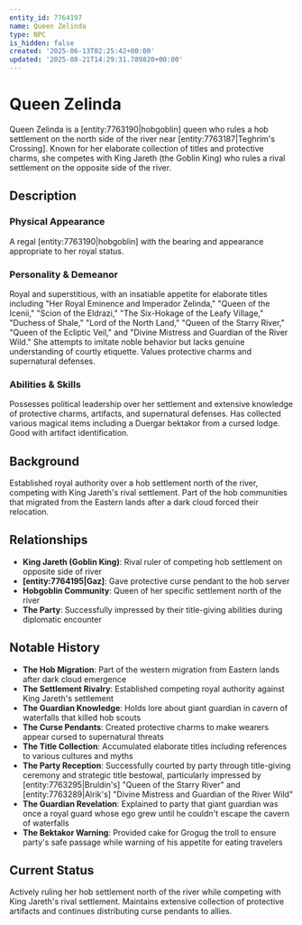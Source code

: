 ```yaml
---
entity_id: 7764197
name: Queen Zelinda
type: NPC
is_hidden: false
created: '2025-06-13T02:25:42+00:00'
updated: '2025-08-21T14:29:31.789820+00:00'
---
```

# Queen Zelinda

Queen Zelinda is a [entity:7763190|hobgoblin] queen who rules a hob settlement on the north side of the river near [entity:7763187|Teghrim's Crossing]. Known for her elaborate collection of titles and protective charms, she competes with King Jareth (the Goblin King) who rules a rival settlement on the opposite side of the river.

## Description

### Physical Appearance

A regal [entity:7763190|hobgoblin] with the bearing and appearance appropriate to her royal status.

### Personality & Demeanor

Royal and superstitious, with an insatiable appetite for elaborate titles including "Her Royal Eminence and Imperador Zelinda," "Queen of the Icenii," "Scion of the Eldrazi," "The Six-Hokage of the Leafy Village," "Duchess of Shale," "Lord of the North Land," "Queen of the Starry River," "Queen of the Ecliptic Veil," and "Divine Mistress and Guardian of the River Wild." She attempts to imitate noble behavior but lacks genuine understanding of courtly etiquette. Values protective charms and supernatural defenses.

### Abilities & Skills

Possesses political leadership over her settlement and extensive knowledge of protective charms, artifacts, and supernatural defenses. Has collected various magical items including a Duergar bektakor from a cursed lodge. Good with artifact identification.

## Background

Established royal authority over a hob settlement north of the river, competing with King Jareth's rival settlement. Part of the hob communities that migrated from the Eastern lands after a dark cloud forced their relocation.

## Relationships

- **King Jareth (Goblin King)**: Rival ruler of competing hob settlement on opposite side of river
- **[entity:7764195|Gaz]**: Gave protective curse pendant to the hob server
- **Hobgoblin Community**: Queen of her specific settlement north of the river
- **The Party**: Successfully impressed by their title-giving abilities during diplomatic encounter

## Notable History

- **The Hob Migration**: Part of the western migration from Eastern lands after dark cloud emergence
- **The Settlement Rivalry**: Established competing royal authority against King Jareth's settlement
- **The Guardian Knowledge**: Holds lore about giant guardian in cavern of waterfalls that killed hob scouts
- **The Curse Pendants**: Created protective charms to make wearers appear cursed to supernatural threats
- **The Title Collection**: Accumulated elaborate titles including references to various cultures and myths
- **The Party Reception**: Successfully courted by party through title-giving ceremony and strategic title bestowal, particularly impressed by [entity:7763295|Bruldin's] "Queen of the Starry River" and [entity:7763289|Alrik's] "Divine Mistress and Guardian of the River Wild"
- **The Guardian Revelation**: Explained to party that giant guardian was once a royal guard whose ego grew until he couldn't escape the cavern of waterfalls
- **The Bektakor Warning**: Provided cake for Grogug the troll to ensure party's safe passage while warning of his appetite for eating travelers

## Current Status

Actively ruling her hob settlement north of the river while competing with King Jareth's rival settlement. Maintains extensive collection of protective artifacts and continues distributing curse pendants to allies.